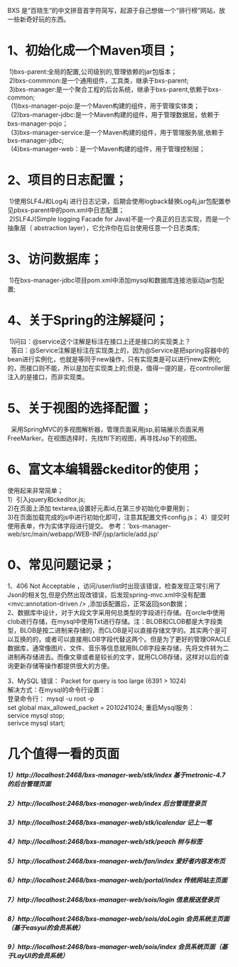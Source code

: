 BXS 是“百晓生”的中文拼音首字符简写，起源于自己想做一个“排行榜”网站，放一些新奇好玩的东西。


1、初始化成一个Maven项目；  
==
&nbsp;1)bxs-parent:全局的配置,公司级别的,管理依赖的jar包版本；  
&nbsp;2)bxs-commmon:是一个通用组件，工具类，继承于bxs-parent;  
&nbsp;3)bxs-manager:是一个聚合工程的后台系统，继承于bxs-parent,依赖于bxs-common;  
&nbsp;&nbsp;(1)bxs-manager-pojo:是一个Maven构建的组件，用于管理实体类；  
&nbsp;&nbsp;(2)bxs-manager-jdbc:是一个Maven构建的组件，用于管理数据层，依赖于bxs-manager-pojo；  
&nbsp;&nbsp;(3)bxs-manager-service:是一个Maven构建的组件，用于管理服务层,依赖于bxs-manager-jdbc;  
&nbsp;&nbsp;(4)bxs-manager-web：是一个Maven构建的组件，用于管理控制层；  

2、项目的日志配置；  
==
&nbsp;1)使用SLF4J和Log4j 进行日志记录，后期会使用logback替换Log4j,jar包配置参见pbxs-parent中的pom.xml中日志配置；  
&nbsp;2)SLF4J(Simple logging Facade for Java)不是一个真正的日志实现，而是一个抽象层（ abstraction layer），它允许你在后台使用任意一个日志类库; 

3、访问数据库；
==
&nbsp;1)在bxs-manager-jdbc项目pom.xml中添加mysql和数据库连接池驱动jar包配置;  

4、关于Spring的注解疑问；
==
&nbsp;1)问曰：@service这个注解是标注在接口上还是接口的实现类上？  
&nbsp;&nbsp;答曰：@Service注解是标注在实现类上的，因为@Service是把spring容器中的bean进行实例化，也就是等同于new操作，只有实现类是可以进行new实例化的，而接口则不能，所以是加在实现类上的;但是，值得一提的是，在controller层注入的是接口，而非实现类。

5、关于视图的选择配置；  
==
&nbsp;&nbsp;采用SpringMVC的多视图解析器，管理页面采用jsp,前端展示页面采用FreeMarker。在视图选择时，先找ftl下的视图，再寻找Jsp下的视图。  

6、富文本编辑器ckeditor的使用；
==
使用起来非常简单；  
1）引入jquery和ckeditor.js;  
2)在页面上添加 textarea,设置好元素id,在第三步初始化中要用到；  
3)在页面加载完成的js中进行初始化即可，注意其配置文件config.js； 
4）提交时使用表单，作为实体字段进行提交。  参考：'bxs-manager-web/src/main/webapp/WEB-INF/jsp/article/add.jsp'  







0、常见问题记录；
==
1、406 Not Acceptable ，访问/user/list时出现该错误，检查发现正常引用了Json的相关包,但是仍然出现改错误，后发现spring-mvc.xml中没有配置 <mvc:annotation-driven /> ,添加该配置后，正常返回json数据；  
2、数据库中设计，对于大段文字采用何总类型的字段进行存储。在orcle中使用clob进行存储，在mysql中使用Txt进行存储。注：BLOB和CLOB都是大字段类型，BLOB是按二进制来存储的，而CLOB是可以直接存储文字的。其实两个是可以互换的的，或者可以直接用LOB字段代替这两个。但是为了更好的管理ORACLE数据库，通常像图片、文件、音乐等信息就用BLOB字段来存储，先将文件转为二进制再存储进去。而像文章或者是较长的文字，就用CLOB存储，这样对以后的查询更新存储等操作都提供很大的方便。  


3、MySQL 错误： Packet for query is too large (6391 > 1024)  
解决方式：在mysql的命令行设置：  
登录命令行：
mysql -u root -p  
set global max_allowed_packet = 20*1024*1024; 
重启Mysql服务：  
service mysql stop;    
serivce mysql start;  


# 几个值得一看的页面
##### 1）http://localhost:2468/bxs-manager-web/stk/index  基于metronic-4.7的后台管理页面
##### 2）http://localhost:2468/bxs-manager-web/index  后台管理登录页
##### 3）http://localhost:2468/bxs-manager-web/stk/icalendar 记上一笔
##### 4）http://localhost:2468/bxs-manager-web/stk/peach 树与标签
##### 5）http://localhost:2468/bxs-manager-web/fan/index  爱好者内容发布页
##### 6）http://localhost:2468/bxs-manager-web/portal/index 传统网站主页面
##### 7）http://localhost:2468/bxs-manager-web/sois/login 信息报送登录页
##### 8）http://localhost:2468/bxs-manager-web/sois/doLogin 会员系统主页面（基于easyui的会员系统）
##### 9）http://localhost:2468/bxs-manager-web/sois/index 会员系统页面（基于LayUI的会员系统）










